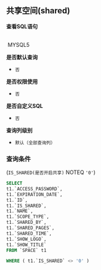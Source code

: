 ## 共享空间(shared) <!-- {docsify-ignore-all} -->



<p class="panel-title"><b>查看SQL语句</b></p>
<br>

<el-row>
&nbsp;<el-tag @click="MYSQL5 = true">MYSQL5</el-tag>
</el-row>

<br>
<p class="panel-title"><b>是否默认查询</b></p>

* `否`

<p class="panel-title"><b>是否权限使用</b></p>

* `否`

<p class="panel-title"><b>是否自定义SQL</b></p>

* `否`

<p class="panel-title"><b>查询列级别</b></p>

* `默认（全部查询列）`



### 查询条件

(`IS_SHARED(是否开启共享)` NOTEQ `'0'`)





<el-dialog v-model="MYSQL5" title="MYSQL5">

```sql
SELECT
t1.`ACCESS_PASSWORD`,
t1.`EXPIRATION_DATE`,
t1.`ID`,
t1.`IS_SHARED`,
t1.`NAME`,
t1.`SCOPE_TYPE`,
t1.`SHARED_BY`,
t1.`SHARED_PAGES`,
t1.`SHARED_TIME`,
t1.`SHOW_LOGO`,
t1.`SHOW_TITLE`
FROM `SPACE` t1 

WHERE ( t1.`IS_SHARED` <> '0' )
```

</el-dialog>

<script>
 const { createApp } = Vue
  createApp({
    data() {
      return {
                MYSQL5 : false
        
      }
    },
    methods: {
    }
  }).use(ElementPlus).mount('#app')
</script>